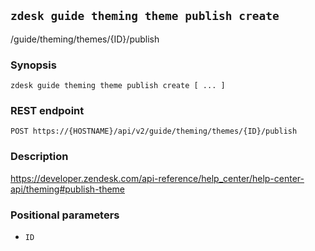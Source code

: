 ## `zdesk guide theming theme publish create`

/guide/theming/themes/{ID}/publish

### Synopsis

    zdesk guide theming theme publish create [ ... ]

### REST endpoint

    POST https://{HOSTNAME}/api/v2/guide/theming/themes/{ID}/publish

### Description

https://developer.zendesk.com/api-reference/help_center/help-center-api/theming#publish-theme

### Positional parameters

* `ID`

